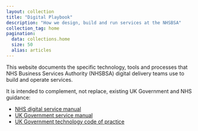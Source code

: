 ```yaml
---
layout: collection
title: "Digital Playbook"
description: "How we design, build and run services at the NHSBSA"
collection_tag: home
pagination:
  data: collections.home
  size: 50
  alias: articles
---
```

This website documents the specific technology, tools and processes that NHS Business Services Authority (NHSBSA) digital delivery teams use to build and operate services.

It is intended to complement, not replace, existing UK Government and NHS guidance:

* [NHS digital service manual](https://service-manual.nhs.uk/)
* [UK Government service manual](https://www.gov.uk/service-manual)
* [UK Government technology code of practice](https://www.gov.uk/guidance/the-technology-code-of-practice)
